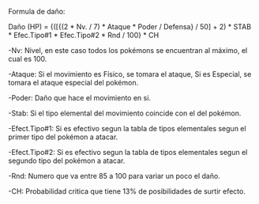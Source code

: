 Formula de daño:

Daño (HP) = {([{(2 * Nv. / 7) * Ataque  * Poder / Defensa} / 50] + 2) * STAB * Efec.Tipo#1 * Efec.Tipo#2 * Rnd / 100} * CH

-Nv: Nivel, en este caso todos los pokémons se encuentran al máximo, el cual es 100.

-Ataque: Si el movimiento es Físico, se tomara el ataque, Si es Especial, se tomara el ataque especial del pokémon.

-Poder: Daño que hace el movimiento en si.

-Stab: Si el tipo elemental del movimiento coincide con el del pokémon.

-Efect.Tipo#1: Si es efectivo segun la tabla de tipos elementales segun el primer tipo del pokémon a atacar.

-Efect.Tipo#2: Si es efectivo segun la tabla de tipos elementales segun el segundo tipo del pokémon a atacar.

-Rnd: Numero que va entre 85 a 100 para variar un poco el daño.

-CH: Probabilidad critica que tiene 13% de posibilidades de surtir efecto.
